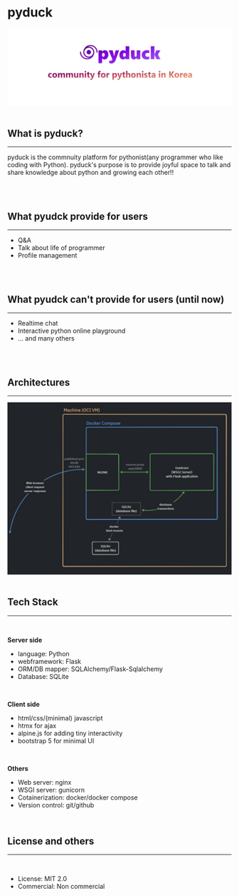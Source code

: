 
# pyduck

<img src="docs/images/banner.jpg">

<br>
<br>

## What is **pyduck**?

---

pyduck is the commnuity platform for pythonist(any programmer who like coding with Python). pyduck's purpose is to provide joyful space to talk and share knowledge about python and growing each other!!

<br>
<br>

## What pyudck provide for users

---

- Q&A
- Talk about life of programmer
- Profile management

<br>
<br>

## What pyudck can't provide for users (until now)

---

- Realtime chat
- Interactive python online playground
- ... and many others

<br>
<br>

## Architectures

---

<img src="docs/images/architecture.jpg">

<br>
<br>

## Tech Stack

---

<br>

**Server side** 

- language: Python
- webframework: Flask
- ORM/DB mapper: SQLAlchemy/Flask-Sqlalchemy
- Database: SQLite

<br>

**Client side**
- html/css/(minimal) javascript
- htmx for ajax
- alpine.js for adding tiny interactivity
- bootstrap 5 for minimal UI

<br>

**Others**
- Web server: nginx
- WSGI server: gunicorn
- Cotainerization: docker/docker compose
- Version control: git/github


<br>

## License and others

---

<br>

- License: MIT 2.0
- Commercial: Non commercial